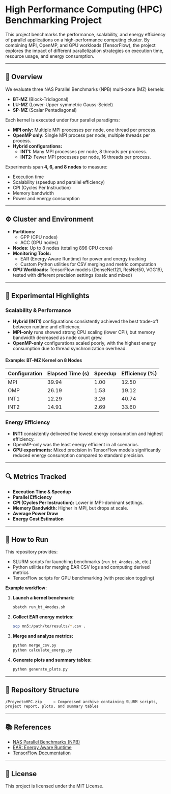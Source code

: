 # High Performance Computing (HPC) Benchmarking Project

This project benchmarks the performance, scalability, and energy efficiency of parallel applications on a high-performance computing cluster. By combining MPI, OpenMP, and GPU workloads (TensorFlow), the project explores the impact of different parallelization strategies on execution time, resource usage, and energy consumption.

---

## 📄 Overview

We evaluate three NAS Parallel Benchmarks (NPB) multi-zone (MZ) kernels:

- **BT-MZ** (Block-Tridiagonal)
- **LU-MZ** (Lower-Upper symmetric Gauss-Seidel)
- **SP-MZ** (Scalar Pentadiagonal)

Each kernel is executed under four parallel paradigms:

- **MPI only:** Multiple MPI processes per node, one thread per process.
- **OpenMP only:** Single MPI process per node, multiple threads per process.
- **Hybrid configurations:**
  - **INT1:** Many MPI processes per node, 8 threads per process.
  - **INT2:** Fewer MPI processes per node, 16 threads per process.

Experiments span **4, 6, and 8 nodes** to measure:

- Execution time
- Scalability (speedup and parallel efficiency)
- CPI (Cycles Per Instruction)
- Memory bandwidth
- Power and energy consumption

---

## ⚙️ Cluster and Environment

- **Partitions:** 
  - GPP (CPU nodes)
  - ACC (GPU nodes)
- **Nodes:** Up to 8 nodes (totaling 896 CPU cores)
- **Monitoring Tools:** 
  - EAR (Energy Aware Runtime) for power and energy tracking
  - Custom Python utilities for CSV merging and metric computation
- **GPU Workloads:** TensorFlow models (DenseNet121, ResNet50, VGG19), tested with different precision settings (basic and mixed)

---

## 🧪 Experimental Highlights

### Scalability & Performance

- **Hybrid (INT1)** configurations consistently achieved the best trade-off between runtime and efficiency.
- **MPI-only** runs showed strong CPU scaling (lower CPI), but memory bandwidth decreased as node count grew.
- **OpenMP-only** configurations scaled poorly, with the highest energy consumption due to thread synchronization overhead.

#### Example: BT-MZ Kernel on 8 Nodes

| Configuration | Elapsed Time (s) | Speedup | Efficiency (%) |
|---------------|------------------|---------|----------------|
| MPI           | 39.94            | 1.00    | 12.50          |
| OMP           | 26.19            | 1.53    | 19.12          |
| INT1          | 12.29            | 3.26    | 40.74          |
| INT2          | 14.91            | 2.69    | 33.60          |

### Energy Efficiency

- **INT1** consistently delivered the lowest energy consumption and highest efficiency.
- OpenMP-only was the least energy efficient in all scenarios.
- **GPU experiments:** Mixed precision in TensorFlow models significantly reduced energy consumption compared to standard precision.

---

## 🔍 Metrics Tracked

- **Execution Time & Speedup**
- **Parallel Efficiency**
- **CPI (Cycles Per Instruction):** Lower in MPI-dominant settings.
- **Memory Bandwidth:** Higher in MPI, but drops at scale.
- **Average Power Draw**
- **Energy Cost Estimation**

---

## 📝 How to Run

This repository provides:

- SLURM scripts for launching benchmarks (`run_bt_4nodes.sh`, etc.)
- Python utilities for merging EAR CSV logs and computing derived metrics
- TensorFlow scripts for GPU benchmarking (with precision toggling)

**Example workflow:**

1. **Launch a kernel benchmark:**
   ```bash
   sbatch run_bt_4nodes.sh
   ```
2. **Collect EAR energy metrics:**
   ```bash
   scp mn5:/path/to/results/*.csv .
   ```
3. **Merge and analyze metrics:**
   ```bash
   python merge_csv.py
   python calculate_energy.py
   ```
4. **Generate plots and summary tables:**
   ```bash
   python generate_plots.py
   ```

---

## 📂 Repository Structure

```
/ProyectoHPC.zip     → Compressed archive containing SLURM scripts, project report, plots, and summary tables
```

---

## 📚 References

- [NAS Parallel Benchmarks (NPB)](https://www.nas.nasa.gov/software/npb.html)
- [EAR: Energy Aware Runtime](https://www.bsc.es/research-and-development/software-and-apps/software-list/ear-energy-aware-runtime)
- [TensorFlow Documentation](https://www.tensorflow.org/)

---

## 📝 License

This project is licensed under the MIT License.
